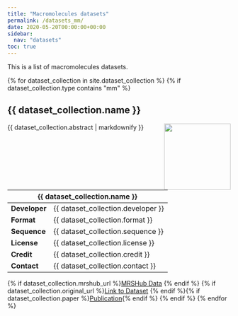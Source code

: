 ```yaml
---
title: "Macromolecules datasets"
permalink: /datasets_mm/
date: 2020-05-20T00:00:00+00:00
sidebar:
  nav: "datasets"
toc: true
---
```


This is a list of macromolecules datasets.

{% for dataset_collection in site.dataset_collection %}
  {% if dataset_collection.type contains "mm" %}
  <h2 id="{{ dataset_collection.name }}">
      {{ dataset_collection.name }}
  </h2>
  <img src= "{{ site.url }}{{ site.baseurl }}{{ dataset_collection.image }}" alt="" align="right" width="150"/>
  <p>{{ dataset_collection.abstract | markdownify }}</p>

  <table>
    <thead>
      <tr>
        <th colspan="2"> {{ dataset_collection.name }} </th>
      </tr>
    </thead>
    <tbody>
      <tr>
        <td><b>Developer</b></td>
        <td>{{ dataset_collection.developer }}</td>
      </tr>
      <tr>
        <td><b>Format</b></td>
        <td>{{ dataset_collection.format }}</td>
      </tr>
      <tr>
        <td><b>Sequence</b></td>
        <td>{{ dataset_collection.sequence }}</td>
      </tr>
      <tr>
        <td><b>License</b></td>
        <td>{{ dataset_collection.license }}</td>
      </tr>
      <tr>
        <td><b>Credit</b></td>
        <td>{{ dataset_collection.credit }}</td>
      </tr>
      <tr>
        <td><b>Contact</b></td>
        <td>{{ dataset_collection.contact }}</td>
      </tr>
    </tbody>
  </table>

  {% if dataset_collection.mrshub_url %}<a href="{{ dataset_collection.mrshub_url }}">MRSHub Data</a>&nbsp;{% endif %}
  {% if dataset_collection.original_url %}<a href="{{ dataset_collection.original_url }}">Link to Dataset</a>&nbsp;{% endif %}{% if dataset_collection.paper %}<a href="{{ dataset_collection.paper }}">Publication</a>{% endif %}
  {% endif %}
{% endfor %}

